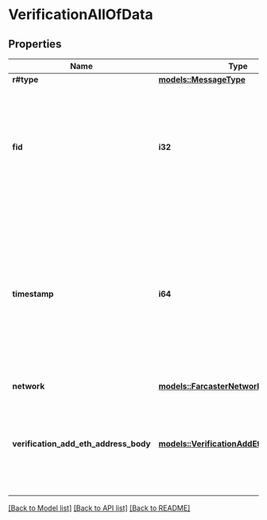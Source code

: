 # VerificationAllOfData

## Properties

Name | Type | Description | Notes
------------ | ------------- | ------------- | -------------
**r#type** | [**models::MessageType**](MessageType.md) |  | 
**fid** | **i32** | The unique identifier (FID) of the user who created this message. FIDs are assigned sequentially when users register on the network and cannot be changed. | 
**timestamp** | **i64** | Seconds since Farcaster Epoch (2021-01-01T00:00:00Z). Used to order messages chronologically and determine the most recent state. Must be within 10 minutes of the current time when the message is created. | 
**network** | [**models::FarcasterNetwork**](FarcasterNetwork.md) |  | 
**verification_add_eth_address_body** | [**models::VerificationAddEthAddressBody**](VerificationAddEthAddressBody.md) | Contains the blockchain address being verified, along with cryptographic proof of ownership through a signature. | 

[[Back to Model list]](../README.md#documentation-for-models) [[Back to API list]](../README.md#documentation-for-api-endpoints) [[Back to README]](../README.md)


